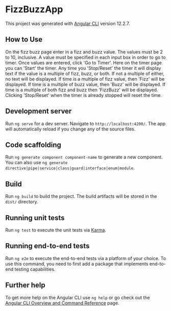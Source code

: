 # FizzBuzzApp

This project was generated with [Angular CLI](https://github.com/angular/angular-cli) version 12.2.7.

## How to Use

On the fizz buzz page enter in a fizz and buzz value. The values must be 2 to 10, inclusive. A value must be specified in each input box in order to go to timer. Once values are entered, click 'Go to Timer'. Here on the timer page you can 'Start' the timer. Any time you 'Stop/Reset' the timer it will display text if the value is a multiple of fizz, buzz, or both. If not a multiple of either, no text will be displayed. If time is a multiple of fizz value, then 'Fizz' will be displayed. If time is a multiple of buzz value, then 'Buzz' will be displayed. If time is a multiple of both fizz and buzz then 'FizzBuzz' will be displayed. Clicking 'Stop/Reset' when the timer is already stopped will reset the time. 

## Development server

Run `ng serve` for a dev server. Navigate to `http://localhost:4200/`. The app will automatically reload if you change any of the source files.

## Code scaffolding

Run `ng generate component component-name` to generate a new component. You can also use `ng generate directive|pipe|service|class|guard|interface|enum|module`.

## Build

Run `ng build` to build the project. The build artifacts will be stored in the `dist/` directory.

## Running unit tests

Run `ng test` to execute the unit tests via [Karma](https://karma-runner.github.io).

## Running end-to-end tests

Run `ng e2e` to execute the end-to-end tests via a platform of your choice. To use this command, you need to first add a package that implements end-to-end testing capabilities.

## Further help

To get more help on the Angular CLI use `ng help` or go check out the [Angular CLI Overview and Command Reference](https://angular.io/cli) page.
